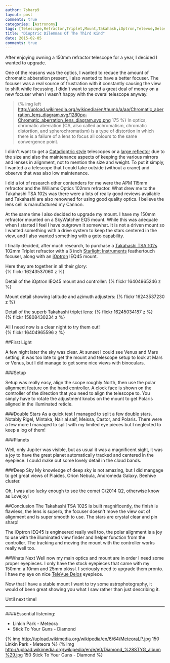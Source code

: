 ```yaml
---
author: 7sharp9
layout: post
comments: true
categories: [Astronomy]
tags: [Telescope,Refractor,Triplet,Mount,Takahash,iOptron,Televue,Delos]
title: "Dioptric Dilemmas Of The Third Kind"
date: 2015-02-05
comments: true
---
```

After enjoying owning a 150mm refractor telescope for a year, I decided I wanted to upgrade. <!-- more -->

One of the reasons was the optics, I wanted to reduce the amount of chromatic abberation present, I also wanted to have a better focuser.  The focuser was a real source of frustration with it constantly causing the view to shift while focussing.  I didn't want to spend a great deal of money on a new focuser when I wasn't happy with the overal telescope anyway.     

> {% img left http://upload.wikimedia.org/wikipedia/en/thumb/a/aa/Chromatic_aberration_lens_diagram.svg/1280px-Chromatic_aberration_lens_diagram.svg.png 175 %}  In optics, chromatic aberration (CA, also called achromatism, chromatic distortion, and spherochromatism) is a type of distortion in which there is a failure of a lens to focus all colours to the same convergence point.  

I didn't want to get a [Catadioptric style][2] telescopes or a [large reflector][3] due to the size and also the maintenance aspects of keeping the various mirrors and lenses in alignment, not to mention the size and weight.  To put it simply, I wanted a a telescope that I could take outside (without a crane) and observe that was also low maintenance.  

I did a lot of research other contenders for me were the APM 115mm refractor and the Williams Optics 102mm refractor.  What drew me to the Takahashi TSA 102s was there were a lots of really good reviews available and Takahashi are also renowned for using good quality optics.  I believe the lens cell is manufactured my Cannon.  

At the same time I also decided to upgrade my mount.  I have my 150mm refractor mounted on a SkyWatcher EQ5 mount.  While this was adequate when I started I feel I have outgrown it somewhat.  It is not a driven mount so I wanted something with a drive system to keep the stars centered in the view, and I also wanted something with a goto capability.  

I finally decided, after much research, to purchase a [Takahashi TSA 102s][6] 102mm Triplet refractor with a 3 inch [Starlight Instruments][4] feathertouch focuser, along with an [iOptron][5] IEQ45 mount.  

Here they are together in all their glory:  
{% flickr 16243537060 z %}  

Detail of the iOptron IEQ45 mount and controller:
{% flickr 16404965246 z %}  

Mount detail showing latitude and azimuth adjusters:
{% flickr 16243537230 z %} 

Detail of the superb Takahashi triplet lens:
{% flickr 16245034187 z %}  
{% flickr 15808430234 z %} 

All I need now is a clear night to try them out!  
{% flickr 16404965596 z %}  

##First Light

A few night later the sky was clear.  At sunset I could see Venus and Mars setting, it was too late to get the mount and telescope setup to look at Mars or Venus, but I did manage to get some nice views with binoculars.  

###Setup

Setup was really easy, align the scope roughly North, then use the polar alignment feature on the hand controller.  A clock face is shown on the controller of the direction that you need to align the telescope to.  You simply have to rotate the adjustment knobs on the mount to get Polaris aligned in the illuminated reticle.  

###Double Stars
As a quick test I managed to split a few double stars.  Notably Rigel, Mintaka, Nair al saif, Meissa, Castor, and Polaris.  There were a few more I managed to split with my limited eye pieces but I neglected to keep a log of them!  

###Planets

Well, only Jupiter was visible, but as usual it was a magnificent sight, it was a joy to have the great planet automatically tracked and centered in the eyepiece. I could make out some lovely detail in the cloud bands.  

###Deep Sky
My knowledge of deep sky is not amazing, but I did mangage to get great views of Plaides, Orion Nebula, Andromeda Galaxy.  Beehive cluster. 

Oh, I was also lucky enough to see the comet C/2014 Q2, otherwise know as Lovejoy!  

##Conclusion
The Takahashi TSA 102S is built magnificently, the finish is flawless, the lens is superb, the focuser doesn't move the view out of alignment and is super smooth to use.  The stars are crystal clear and pin sharp!

The iOptron IEQ45 is engineered really well too, the polar alignment is a joy to use with the illuminated view finder and helper function from the controller.  The tracking and moving the mount with the controller works really well too.  

##Whats Next
Well now my main optics and mount are in order I need some proper eyepieces.  I only have the stock eyepieces that came with my 150mm: a 10mm and 25mm plössl.  I seriously need to upgrade them pronto.  I have my eye on nice [TeleVue Delos][7] eyepiece.  

Now that I have a stable mount I want to try some astrophotography, it would of been great showing you what I saw rather than just describing it.  

Until next time!

* * *  
####Essential listening:  
*   Linkin Park - Meteora    
*   Stick To Your Guns - Diamond  

{% img http://upload.wikimedia.org/wikipedia/en/6/64/MeteoraLP.jpg 150 Linkin Park - Meteora %}
{% img http://upload.wikimedia.org/wikipedia/en/e/e0/Diamond_%28STYG_album%29.jpg 150 Stick To Your Guns - Diamond %}

[1]: http://en.wikipedia.org/wiki/Optical_aberration
[2]: http://en.wikipedia.org/wiki/Catadioptric_system#Catadioptric_telescopes
[3]: http://en.wikipedia.org/wiki/Reflecting_telescope
[4]: http://www.starlightinstruments.com
[5]: https://www.ioptron.com/index.cfm?select=productdetails&phid=6c9e0a81-72fb-431d-b6ac-fcc0ae36b242
[6]: http://www.takahashi-europe.com/en/TSA-102.php
[7]: http://www.televue.com/engine/TV3b_page.asp?id=183